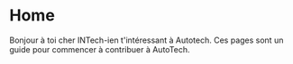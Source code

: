 # Home

Bonjour à toi cher INTech-ien t'intéressant à Autotech. Ces pages sont un guide pour commencer à contribuer à AutoTech.